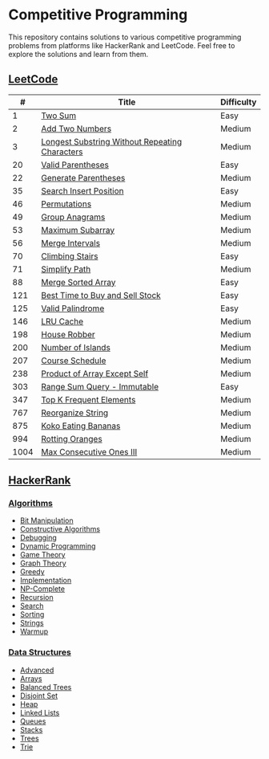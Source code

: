 # Competitive Programming
This repository contains solutions to various competitive programming problems from platforms like HackerRank and LeetCode. Feel free to explore the solutions and learn from them.

## [LeetCode](./LeetCode)

| # | Title | Difficulty |
|---| ----- | ---------- |
| 1 | [Two Sum](./LeetCode/1) | Easy |
| 2 | [Add Two Numbers](./LeetCode/2) | Medium |
| 3 | [Longest Substring Without Repeating Characters](./LeetCode/3) | Medium |
| 20 | [Valid Parentheses](./LeetCode/20) | Easy |
| 22 | [Generate Parentheses](./LeetCode/22) | Medium |
| 35 | [Search Insert Position](./LeetCode/35) | Easy |
| 46 | [Permutations](./LeetCode/46) | Medium |
| 49 | [Group Anagrams](./LeetCode/49) | Medium |
| 53 | [Maximum Subarray](./LeetCode/53) | Medium |
| 56 | [Merge Intervals](./LeetCode/56) | Medium |
| 70 | [Climbing Stairs](./LeetCode/70) | Easy |
| 71 | [Simplify Path](./LeetCode/71) | Medium |
| 88 | [Merge Sorted Array](./LeetCode/88) | Easy |
| 121 | [Best Time to Buy and Sell Stock](./LeetCode/121) | Easy |
| 125 | [Valid Palindrome](./LeetCode/125) | Easy |
| 146 | [LRU Cache](./LeetCode/146) | Medium |
| 198 | [House Robber](./LeetCode/198) | Medium |
| 200 | [Number of Islands](./LeetCode/200) | Medium |
| 207 | [Course Schedule](./LeetCode/207) | Medium |
| 238 | [Product of Array Except Self](./LeetCode/238) | Medium |
| 303 | [Range Sum Query - Immutable](./LeetCode/303) | Easy |
| 347 | [Top K Frequent Elements](./LeetCode/347) | Medium |
| 767 | [Reorganize String](./LeetCode/767) | Medium |
| 875 | [Koko Eating Bananas](./LeetCode/875) | Medium |
| 994 | [Rotting Oranges](./LeetCode/994) | Medium |
| 1004 | [Max Consecutive Ones III](./LeetCode/1004) | Medium |

## [HackerRank](./HackerRank)

### [Algorithms](./HackerRank/algorithms)

- [Bit Manipulation](./HackerRank/algorithms/bit-manipulation)
- [Constructive Algorithms](./HackerRank/algorithms/constructive-algorithms)
- [Debugging](./HackerRank/algorithms/debugging)
- [Dynamic Programming](./HackerRank/algorithms/dynamic-programming)
- [Game Theory](./HackerRank/algorithms/game-theory)
- [Graph Theory](./HackerRank/algorithms/graph-theory)
- [Greedy](./HackerRank/algorithms/greedy)
- [Implementation](./HackerRank/algorithms/implementation)
- [NP-Complete](./HackerRank/algorithms/np-complete)
- [Recursion](./HackerRank/algorithms/recursion)
- [Search](./HackerRank/algorithms/search)
- [Sorting](./HackerRank/algorithms/sorting)
- [Strings](./HackerRank/algorithms/strings)
- [Warmup](./HackerRank/algorithms/warmup)

### [Data Structures](./HackerRank/data-structures)

- [Advanced](./HackerRank/data-structures/advanced)
- [Arrays](./HackerRank/data-structures/arrays)
- [Balanced Trees](./HackerRank/data-structures/balanced-trees)
- [Disjoint Set](./HackerRank/data-structures/disjoint-set)
- [Heap](./HackerRank/data-structures/heap)
- [Linked Lists](./HackerRank/data-structures/linked-lists)
- [Queues](./HackerRank/data-structures/queues)
- [Stacks](./HackerRank/data-structures/stacks)
- [Trees](./HackerRank/data-structures/trees)
- [Trie](./HackerRank/data-structures/trie)


